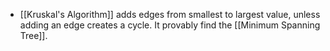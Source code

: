 - [[Kruskal's Algorithm]] adds edges from smallest to largest value, unless adding an edge creates a cycle. It provably find the [[Minimum Spanning Tree]].